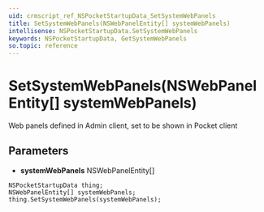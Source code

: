 ```yaml
---
uid: crmscript_ref_NSPocketStartupData_SetSystemWebPanels
title: SetSystemWebPanels(NSWebPanelEntity[] systemWebPanels)
intellisense: NSPocketStartupData.SetSystemWebPanels
keywords: NSPocketStartupData, GetSystemWebPanels
so.topic: reference
---
```


# SetSystemWebPanels(NSWebPanelEntity[] systemWebPanels)

Web panels defined in Admin client, set to be shown in Pocket client

## Parameters

* **systemWebPanels** NSWebPanelEntity[]

```crmscript
NSPocketStartupData thing;
NSWebPanelEntity[] systemWebPanels;
thing.SetSystemWebPanels(systemWebPanels);
```

